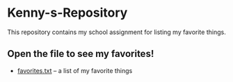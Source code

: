 # Kenny-s-Repository

This repository contains my school assignment for listing my favorite things.


## Open the file to see my favorites!
- [favorites.txt](favorites.txt) – a list of my favorite things
